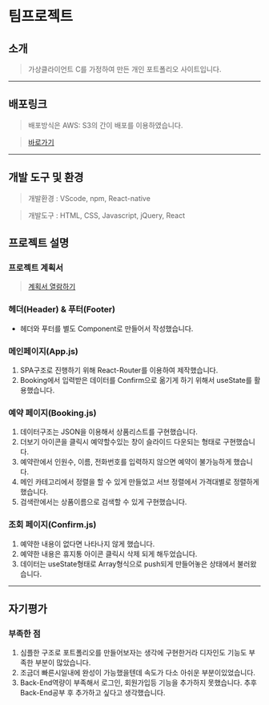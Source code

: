 # 팀프로젝트
## 소개
> 가상클라이언트 C를 가정하여 만든 개인 포트폴리오 사이트입니다. 

---
## 배포링크
> 배포방식은 AWS: S3의 간이 배포를 이용하였습니다.

> [바로가기](http://eundoe-tourbooking.s3-website.ap-northeast-2.amazonaws.com)

---
## 개발 도구 및 환경
> 개발환경 : VScode, npm, React-native

> 개발도구 : HTML, CSS, Javascript, jQuery, React

## 프로젝트 설명
### 프로젝트 계획서 
> [계획서 열람하기](https://github.com/Eundoe/eundoe-tourbookingPVPF/files/10907848/C.Companay.Project.Simulation.Planning_JAEHO.CHO.230302.pdf)


### 헤더(Header) & 푸터(Footer)
* 헤더와 푸터를 별도 Component로 만들어서 작성했습니다.

### 메인페이지(App.js)
1. SPA구조로 진행하기 위해 React-Router를 이용하여 제작했습니다.
2. Booking에서 입력받은 데이터를 Confirm으로 옮기게 하기 위해서 useState를 활용했습니다.

### 예약 페이지(Booking.js)
1. 데이터구조는 JSON을 이용해서 상품리스트를 구현했습니다.
2. 더보기 아이콘을 클릭시 예약할수있는 창이 슬라이드 다운되는 형태로 구현했습니다.
3. 예약란에서 인원수, 이름, 전화번호를 입력하지 않으면 예약이 불가능하게 했습니다.
4. 메인 카테고리에서 정렬을 할 수 있게 만들었고 서브 정렬에서 가격대별로 정렬하게 했습니다.
5. 검색란에서는 상품이름으로 검색할 수 있게 구현했습니다.

### 조회 페이지(Confirm.js)
1. 예약한 내용이 없다면 나타나지 않게 했습니다.
2. 예약한 내용은 휴지통 아이콘 클릭시 삭제 되게 해두었습니다.
3. 데이터는 useState형태로 Array형식으로 push되게 만들어놓은 상태에서 불러왔습니다.

---
## 자기평가
### 부족한 점
1. 심플한 구조로 포트폴리오를 만들어보자는 생각에 구현한거라 디자인도 기능도 부족한 부분이 많았습니다.
2. 조금더 빠른시일내에 완성이 가능했을텐데 속도가 다소 아쉬운 부분이있었습니다.
3. Back-End역량이 부족해서 로그인, 회원가입등 기능을 추가하지 못했습니다. 추후 Back-End공부 후 추가하고 싶다고 생각했습니다.
